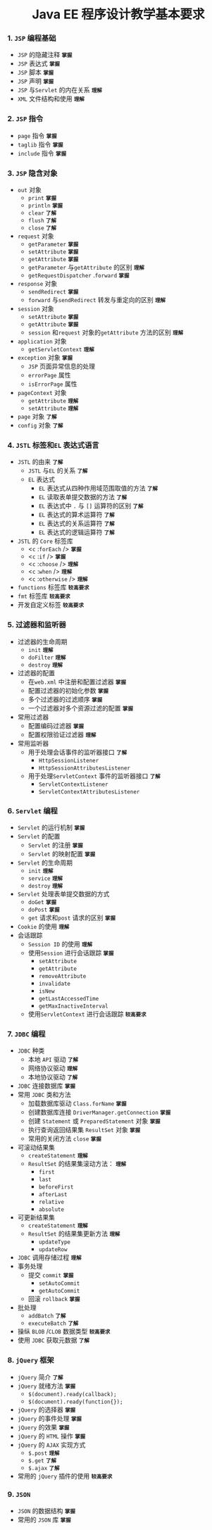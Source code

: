# <center>Java EE 程序设计教学基本要求</center>

### 1. `JSP` 编程基础
- `JSP` 的隐藏注释 **`掌握`**
- `JSP` 表达式 **`掌握`**
- `JSP` 脚本 **`掌握`**
- `JSP` 声明 **`掌握`**
- `JSP` 与`Servlet` 的内在关系 **`理解`**
- `XML` 文件结构和使用 **`理解`**

### 2. `JSP` 指令  
- `page` 指令 **`掌握`**
- `taglib` 指令 **`掌握`**
- `include` 指令 **`掌握`**

### 3. `JSP` 隐含对象
- `out` 对象
  - `print`  **`掌握`**
  - `println`  **`掌握`**
  - `clear`  **`了解`**
  - `flush`  **`了解`**
  - `close`  **`了解`**
- `request` 对象
  - `getParameter`  **`掌握`**
  - `setAttribute`  **`掌握`**
  - `getAttribute`  **`掌握`**
  - `getParameter` 与`getAttribute` 的区别 **`理解`**
  - `getRequestDispatcher` .`forward`  **`掌握`**
- `response` 对象
  - `sendRedirect`  **`掌握`**
  - `forward` 与`sendRedirect` 转发与重定向的区别 **`理解`**
- `session` 对象
  - `setAttribute`  **`掌握`**
  - `getAttribute`  **`掌握`**
  - `session` 和`request` 对象的`getAttribute` 方法的区别 **`理解`**
- `application` 对象
  - `getServletContext`  **`理解`**
- `exception` 对象 **`掌握`**
  - `JSP` 页面异常信息的处理
  - `errorPage` 属性
  - `isErrorPage` 属性
- `pageContext` 对象
  - `getAttribute`   **`理解`**
  - `setAttribute`   **`理解`**
- `page` 对象 **`了解`**
- `config` 对象 **`了解`**

### 4. `JSTL` 标签和`EL` 表达式语言
- `JSTL` 的由来 **`了解`**
  - `JSTL` 与`EL` 的关系 **`了解`**
  - `EL` 表达式
    - `EL` 表达式从四种作用域范围取值的方法 **`了解`**
    - `EL` 读取表单提交数据的方法 **`了解`**
    - `EL` 表达式中 `.` 与 `[]` 运算符的区别 **`了解`**
    - `EL` 表达式的算术运算符 **`了解`**
    - `EL` 表达式的关系运算符 **`了解`**
    - `EL` 表达式的逻辑运算符 **`了解`**
- `JSTL` 的 `Core` 标签库
  - <`c` :`forEach` /> **`掌握`**
  - <`c` :`if` /> **`掌握`**
  - <`c` :`choose` /> **`理解`**
  - <`c` :`when` /> **`理解`**
  - <`c` :`otherwise` /> **`理解`**
- `functions` 标签库 **`较高要求`**
- `fmt` 标签库 **`较高要求`**
- 开发自定义标签 **`较高要求`**

### 5. 过滤器和监听器
- 过滤器的生命周期
  - `init`  **`理解`**
  - `doFilter`  **`理解`**
  - `destroy`  **`理解`**
- 过滤器的配置
  - 在`web.xml` 中注册和配置过滤器 **`掌握`**
  - 配置过滤器的初始化参数 **`掌握`**
  - 多个过滤器的过滤顺序 **`掌握`**
  - 一个过滤器对多个资源过滤的配置 **`掌握`**
- 常用过滤器
  - 配置编码过滤器 **`掌握`**
  - 配置权限验证过滤器 **`理解`**
- 常用监听器
  - 用于处理会话事件的监听器接口 **`了解`**
    - `HttpSessionListener` 
    - `HttpSessionAttributesListener` 
  - 用于处理`ServletContext` 事件的监听器接口 **`了解`**
    - `ServletContextListener` 
    - `ServletContextAttributesListener` 
    
### 6. `Servlet` 编程
- `Servlet` 的运行机制 **`掌握`**
- `Servlet` 的配置
  - `Servlet` 的注册 **`掌握`**
  - `Servlet` 的映射配置 **`掌握`**
- `Servlet` 的生命周期
  - `init`  **`理解`**
  - `service`  **`理解`**
  - `destroy`  **`理解`**	
- `Servlet` 处理表单提交数据的方式
  - `doGet`  **`掌握`**
  - `doPost`  **`掌握`**
  - `get` 请求和`post` 请求的区别 **`掌握`**
- `Cookie` 的使用 **`理解`**
- 会话跟踪
  - `Session ID`  的使用 **`理解`**
  - 使用`Session` 进行会话跟踪 **`掌握`**
    - `setAttribute` 
    - `getAttribute` 
    - `removeAttribute` 
    - `invalidate` 
    - `isNew` 
    - `getLastAccessedTime` 
    - `getMaxInactiveInterval` 
  - 使用`ServletContext` 进行会话跟踪 **`较高要求`**
  
### 7. `JDBC` 编程
- `JDBC` 种类
  - 本地 `API` 驱动 **`了解`**
  - 网络协议驱动 **`理解`**
  - 本地协议驱动 **`了解`**
- `JDBC` 连接数据库 **`掌握`**
- 常用 `JDBC` 类和方法
  - 加载数据库驱动 `Class.forName`  **`掌握`**
  - 创建数据库连接 `DriverManager.getConnection`  **`掌握`**
  - 创建 `Statement` 或 `PreparedStatement` 对象 **`掌握`**
  - 执行查询返回结果集 `ResultSet` 对象 **`掌握`**
  - 常用的关闭方法 `close`  **`掌握`**
- 可滚动结果集
  - `createStatement`  **`理解`**
  - `ResultSet` 的结果集滚动方法： **`理解`**
    - `first` 
    - `last` 
    - `beforeFirst` 
    - `afterLast` 
    - `relative` 
    - `absolute` 
- 可更新结果集
  - `createStatement`  **`理解`**
  - `ResultSet` 的结果集更新方法 **`理解`**
    - `updateType` 
    - `updateRow` 
- `JDBC` 调用存储过程 **`理解`**
- 事务处理
  - 提交 `commit`  **`掌握`**
    - `setAutoCommit` 
    - `getAutoCommit` 
  - 回滚 `rollback`  **`掌握`**
- 批处理
  - `addBatch`  **`了解`**
  - `executeBatch`  **`了解`**
- 操纵 `BLOB` /`CLOB` 数据类型 **`较高要求`**
- 使用 `JDBC` 获取元数据 **`了解`**

### 8. `jQuery` 框架
- `jQuery` 简介 **`了解`**
- `jQuery` 就绪方法 **`掌握`**
  - `$(document).ready(callback);`
  - `$(document).ready(function{});`
- `jQuery` 的选择器 **`掌握`**
- `jQuery` 的事件处理 **`掌握`**
- `jQuery` 的效果 **`掌握`**
- `jQuery` 的 `HTML` 操作 **`掌握`**
- `jQuery` 的 `AJAX` 实现方式
  - `$.post`  **`理解`**
  - `$.get`  **`了解`**
  - `$.ajax`  **`了解`**
- 常用的 `jQuery` 插件的使用 **`较高要求`**

### 9. `JSON` 
- `JSON` 的数据结构 **`掌握`**
- 常用的 `JSON` 库 **`掌握`**
